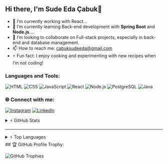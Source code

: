 ## Hi there, I'm Sude Eda Çabuk👋



- 🔭 I’m currently working with React...
- 🌱 I’m currently learning Back-end development with **Spring Boot** and **Node.js**....
- 👯 I’m looking to collaborate on Full-stack projects, especially in back-end and database management.
- 📫 How to reach me: cabuksudeeda@gmail.com
- ⚡ Fun fact: I enjoy cooking and experimenting with new recipes when I’m not coding!

### Languages and Tools:
![HTML](https://img.shields.io/badge/HTML5-E34F26?style=for-the-badge&logo=html5&logoColor=white)
![CSS](https://img.shields.io/badge/CSS3-1572B6?style=for-the-badge&logo=css3&logoColor=white)
![JavaScript](https://img.shields.io/badge/JavaScript-F7DF1E?style=for-the-badge&logo=javascript&logoColor=black)
![React](https://img.shields.io/badge/React-61DAFB?style=for-the-badge&logo=react&logoColor=black)
![Node.js](https://img.shields.io/badge/Node.js-339933?style=for-the-badge&logo=nodedotjs&logoColor=white)
![PostgreSQL](https://img.shields.io/badge/PostgreSQL-336791?style=for-the-badge&logo=postgresql&logoColor=white)
![Java](https://img.shields.io/badge/Java-007396?style=for-the-badge&logo=java&logoColor=white)

### 🌐 Connect with me:
[![Instagram](https://img.shields.io/badge/Instagram-E4405F?style=for-the-badge&logo=instagram&logoColor=white)](https://instagram.com/sudecabukk)
[![LinkedIn](https://img.shields.io/badge/LinkedIn-0A66C2?style=for-the-badge&logo=linkedin&logoColor=white)](https://linkedin.com/in/sudecabuk)



<details>
  <summary>⚡ GitHub Stats</summary>
  
  ![GitHub Stats](https://github-readme-stats.vercel.app/api?username=SudeCabuk&show_icons=true&theme=radical)

</details>

---

<details>
  <summary>⚡ Top Languages</summary>
  
  ![Top Languages](https://github-readme-stats.vercel.app/api/top-langs/?username=SudeCabuk&layout=compact&theme=radical)

</details>
## 🏆 GitHub Profile Trophy:

![GitHub Trophies](https://github-profile-trophy.vercel.app/?username=SudeCabuk&theme=radical&margin-w=15&margin-h=15)

